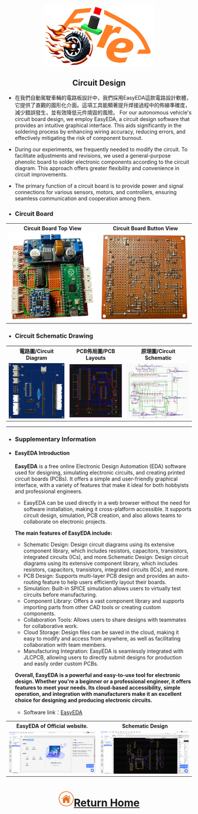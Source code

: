 <div align="center"><img src="../../other/img/logo.png" width="300" alt=" logo"></div>

 ## <div align="center"> Circuit Design </div>
  - 在我們自動駕駛車輛的電路板設計中，我們採用EasyEDA這款電路設計軟體，它提供了直觀的圖形化介面。這項工具能顯著提升焊接過程中的佈線準確度，減少錯誤發生，並有效降低元件燒毀的風險。
   For our autonomous vehicle's circuit board design, we employ EasyEDA, a circuit design software that provides an intuitive graphical interface. This aids significantly in the soldering process by enhancing wiring accuracy, reducing errors, and effectively mitigating the risk of component burnout.
  - During our experiments, we frequently needed to modify the circuit. To facilitate adjustments and revisions, we used a general-purpose phenolic board to solder electronic components according to the circuit diagram. This approach offers greater flexibility and convenience in circuit improvements.
  - The primary function of a circuit board is to provide power and signal connections for various sensors, motors, and controllers, ensuring seamless communication and cooperation among them.

 - ### Circuit Board
<div align="center">
<table>
  <tr align="center">
      <th> Circuit Board Top View</th><th>Circuit Board Button View</th>
  </tr>
  <tr align="center">
     <td> <img src="../Circuit_Design/img/circuitboardup.png" width="300" alt="circuit_up"> </td><td><img src="../Circuit_Design/img/circuitboardback.png" width="300"   alt="circuit_lower.jpg"></td>
  </tr>
</table>
</div>

- ### Circuit Schematic Drawing
<div align="center">
<table>
  <tr align="center">
      <th>電路圖/Circuit Diagram</th><th>PCB佈局圖/PCB Layouts</th><th>原理圖/Circuit Schematic</th>
  </tr>
  <tr align="center">
     <td><img src="./img/Circuit Diagram.png"  width="300"  alt="Circuit Diagram"></td>
     <td><img src="./img/PCB.png" width="295" alt="PCB Layouts"></td>
     <td><img src="./img/Circuit Schematic.png" width="335" alt="Circuit Schematic"></td>
  </tr>
</table>
</div>

 ***
- ### Supplementary Information
 
 - #### EasyEDA Introduction

    __EasyEDA__ is a free online Electronic Design Automation (EDA) software used for designing, simulating electronic circuits, and creating printed circuit boards (PCBs). It offers a simple and user-friendly graphical interface, with a variety of features that make it ideal for both hobbyists and professional engineers.
    - EasyEDA can be used directly in a web browser without the need for software installation, making it cross-platform accessible. It supports circuit design, simulation, PCB creation, and also allows teams to collaborate on electronic projects.

    __The main features of EasyEDA include:__
    - Schematic Design: Design circuit diagrams using its extensive component library, which includes resistors, capacitors, transistors, integrated circuits (ICs), and more.Schematic Design: Design circuit diagrams using its extensive component library, which includes resistors, capacitors, transistors, integrated circuits (ICs), and more.
    - PCB Design: Supports multi-layer PCB design and provides an auto-routing feature to help users efficiently layout their boards.
    - Simulation: Built-in SPICE simulation allows users to virtually test circuits before manufacturing.
    - Component Library: Offers a vast component library and supports importing parts from other CAD tools or creating custom components.
    - Collaboration Tools: Allows users to share designs with teammates for collaborative work.
    - Cloud Storage: Design files can be saved in the cloud, making it easy to modify and access from anywhere, as well as facilitating collaboration with team members.
    - Manufacturing Integration: EasyEDA is seamlessly integrated with JLCPCB, allowing users to directly submit designs for production and easily order custom PCBs.

    __Overall, EasyEDA is a powerful and easy-to-use tool for electronic design. Whether you're a beginner or a professional engineer, it offers features to meet your needs. Its cloud-based accessibility, simple operation, and integration with manufacturers make it an excellent choice for designing and producing electronic circuits.__

    - Software link：[EasyEDA](https://easyeda.com/)
 <div align=center>
    <table>
    <tr>
    <th>EasyEDA of Official website.</th>
    <th>Schematic Design</th>
    </tr><tr>
    <td><img src="./img/EasyEDA.png" width="400" alt="EasyEDA of Official website. "></td>
    <td><img src="./img/EasyEDA1.png" width="400" alt="Schematic Design"></td>
    </tr>
    </table>
    </div>

# <div align="center">![HOME](../../other/img/home.png)[Return Home](../../)</div>  